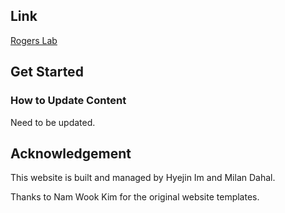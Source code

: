 ## Link

[Rogers Lab](https://hyejinim.github.io/rogerslab)

## Get Started

### How to Update Content
Need to be updated.

## Acknowledgement
This website is built and managed by Hyejin Im and Milan Dahal.

Thanks to Nam Wook Kim for the original website templates.
